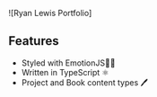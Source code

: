 ![Ryan Lewis Portfolio]

## Features

- Styled with EmotionJS💅🏾
- Written in TypeScript ⚛
- Project and Book content types 🖊
